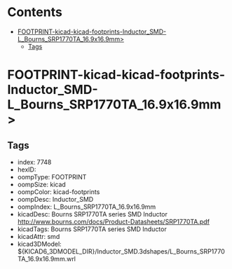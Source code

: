 



Contents
========

* [FOOTPRINT-kicad-kicad-footprints-Inductor_SMD-L_Bourns_SRP1770TA_16.9x16.9mm>](#footprint-kicad-kicad-footprints-inductor_smd-l_bourns_srp1770ta_169x169mm)
	* [Tags](#tags)

# FOOTPRINT-kicad-kicad-footprints-Inductor_SMD-L_Bourns_SRP1770TA_16.9x16.9mm>

## Tags

- index: 7748
- hexID: 
- oompType: FOOTPRINT
- oompSize: kicad
- oompColor: kicad-footprints
- oompDesc: Inductor_SMD
- oompIndex: L_Bourns_SRP1770TA_16.9x16.9mm
- kicadDesc: Bourns SRP1770TA series SMD Inductor http://www.bourns.com/docs/Product-Datasheets/SRP1770TA.pdf
- kicadTags: Bourns SRP1770TA series SMD Inductor
- kicadAttr: smd
- kicad3DModel: ${KICAD6_3DMODEL_DIR}/Inductor_SMD.3dshapes/L_Bourns_SRP1770TA_16.9x16.9mm.wrl
